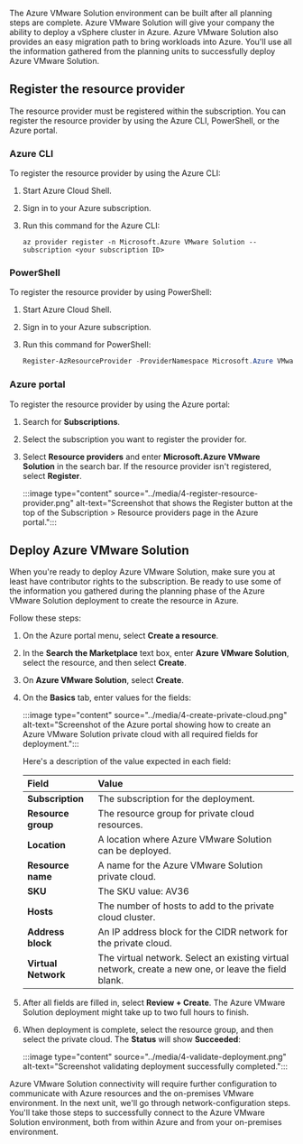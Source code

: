 The Azure VMware Solution environment can be built after all planning steps are complete. Azure VMware Solution will give your company the ability to deploy a vSphere cluster in Azure. Azure VMware Solution also provides an easy migration path to bring workloads into Azure. You'll use all the information gathered from the planning units to successfully deploy Azure VMware Solution.

## Register the resource provider

The resource provider must be registered within the subscription. You can register the resource provider by using the Azure CLI, PowerShell, or the Azure portal.

### Azure CLI

To register the resource provider by using the Azure CLI:

1. Start Azure Cloud Shell.
1. Sign in to your Azure subscription.
1. Run this command for the Azure CLI:

    ```azurecli
    az provider register -n Microsoft.Azure VMware Solution --subscription <your subscription ID> 
    ```

### PowerShell

To register the resource provider by using PowerShell:

1. Start Azure Cloud Shell.
1. Sign in to your Azure subscription.
1. Run this command for PowerShell:

    ```powershell
    Register-AzResourceProvider -ProviderNamespace Microsoft.Azure VMware Solution
    ```

### Azure portal

To register the resource provider by using the Azure portal:

1. Search for **Subscriptions**.
1. Select the subscription you want to register the provider for.
1. Select **Resource providers** and enter **Microsoft.Azure VMware Solution** in the search bar. If the resource provider isn't registered, select **Register**.

    :::image type="content" source="../media/4-register-resource-provider.png" alt-text="Screenshot that shows the Register button at the top of the Subscription > Resource providers page in the Azure portal.":::

## Deploy Azure VMware Solution

When you're ready to deploy Azure VMware Solution, make sure you at least have contributor rights to the subscription. Be ready to use some of the information you gathered during the planning phase of the Azure VMware Solution deployment to create the resource in Azure.

Follow these steps:

1. On the Azure portal menu, select **Create a resource**.
1. In the **Search the Marketplace** text box, enter **Azure VMware Solution**, select the resource, and then select **Create**.
1. On **Azure VMware Solution**, select **Create**.
1. On the **Basics** tab, enter values for the fields:

    :::image type="content" source="../media/4-create-private-cloud.png" alt-text="Screenshot of the Azure portal showing how to create an Azure VMware Solution private cloud with all required fields for deployment.":::

    Here's a description of the value expected in each field:

    | Field | Value |
    | :----- | :----- |
    | **Subscription** | The subscription for the deployment. |
    | **Resource group** | The resource group for private cloud resources. |
    | **Location** | A location where Azure VMware Solution can be deployed. |
    | **Resource name** | A name for the Azure VMware Solution private cloud. |
    | **SKU** | The SKU value: AV36 |
    | **Hosts** | The number of hosts to add to the private cloud cluster. |
    | **Address block** | An IP address block for the CIDR network for the private cloud. |
    | **Virtual Network** | The virtual network. Select an existing virtual network, create a new one, or leave the field blank. |

1. After all fields are filled in, select **Review + Create**. The Azure VMware Solution deployment might take up to two full hours to finish.

1. When deployment is complete, select the resource group, and then select the private cloud. The **Status** will show **Succeeded**:

    :::image type="content" source="../media/4-validate-deployment.png" alt-text="Screenshot validating deployment successfully completed.":::

 Azure VMware Solution connectivity will require further configuration to communicate with Azure resources and the on-premises VMware environment. In the next unit, we'll go through network-configuration steps. You'll take those steps to successfully connect to the Azure VMware Solution environment, both from within Azure and from your on-premises environment.
